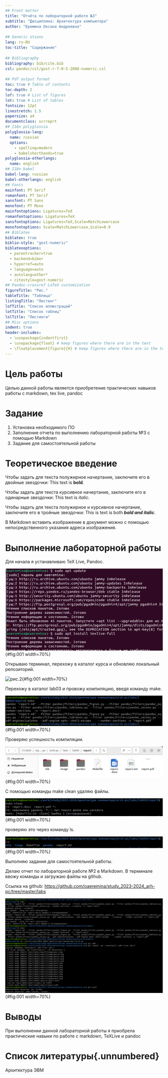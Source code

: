 ```yaml
---
## Front matter
title: "Отчёта по лабораторной работе №3"
subtitle: "Дисциплина: Архитектура компьютера"
author: "Еремина Оксана Андреевна"

## Generic otions
lang: ru-RU
toc-title: "Содержание"

## Bibliography
bibliography: bib/cite.bib
csl: pandoc/csl/gost-r-7-0-5-2008-numeric.csl

## Pdf output format
toc: true # Table of contents
toc-depth: 2
lof: true # List of figures
lot: true # List of tables
fontsize: 12pt
linestretch: 1.5
papersize: a4
documentclass: scrreprt
## I18n polyglossia
polyglossia-lang:
  name: russian
  options:
	- spelling=modern
	- babelshorthands=true
polyglossia-otherlangs:
  name: english
## I18n babel
babel-lang: russian
babel-otherlangs: english
## Fonts
mainfont: PT Serif
romanfont: PT Serif
sansfont: PT Sans
monofont: PT Mono
mainfontoptions: Ligatures=TeX
romanfontoptions: Ligatures=TeX
sansfontoptions: Ligatures=TeX,Scale=MatchLowercase
monofontoptions: Scale=MatchLowercase,Scale=0.9
## Biblatex
biblatex: true
biblio-style: "gost-numeric"
biblatexoptions:
  - parentracker=true
  - backend=biber
  - hyperref=auto
  - language=auto
  - autolang=other*
  - citestyle=gost-numeric
## Pandoc-crossref LaTeX customization
figureTitle: "Рис."
tableTitle: "Таблица"
listingTitle: "Листинг"
lofTitle: "Список иллюстраций"
lotTitle: "Список таблиц"
lolTitle: "Листинги"
## Misc options
indent: true
header-includes:
  - \usepackage{indentfirst}
  - \usepackage{float} # keep figures where there are in the text
  - \floatplacement{figure}{H} # keep figures where there are in the text
---
```


# Цель работы

Целью данной работы является приобретение практических навыков работы с markdown, tex live, pandoc

# Задание

1. Установка необходимого ПО
2. Заполнение отчета по выполнению лабораторной работы №3 с помощью Markdown
3. Задание для самостоятельной работы

# Теоретическое введение

Чтобы задать для текста полужирное начертание, заключите его в двойные звездочки:
This text is **bold**.

Чтобы задать для текста курсивное начертание, заключите его в одинарные звездочки:
This text is *italic*.

Чтобы задать для текста полужирное и курсивное начертание, заключите его в тройные
звездочки:
This is text is both ***bold and italic***.

В Markdown вставить изображение в документ можно с помощью непосредственного
указания адреса изображения. 

# Выполнение лабораторной работы

Для начала я устанавливаю TeX Live, Pandoc.

![рис.1](image/рис1.png){#fig:001 width=70%}

Открываю терминал, перехожу в каталог курса и обновляю локальный репозиторий.

![рис.2](image/рис2.png){#fig:001 width=70%}

Перехожу в каталог lab03 и провожу компиляцию, введя команду make.

![рис.3](image/рис3.png){#fig:001 width=70%}

Проверяю успешность компиляции.

![рис.4](image/рис4.png){#fig:001 width=70%}

С помощью команды make clean удаляю файлы.

![рис.5](image/рис5.png){#fig:001 width=70%}

проверяю это через команду ls.

![рис.6](image/рис6.png){#fig:001 width=70%}

Выполняю задания для самостоятельной работы.

Делаю отчет по лабораторной работе №2 в Markdown. В терминале ввожу команды и загружаю файлы на github.

Ссылка на github: https://github.com/oaeremina/study_2023-2024_arh-pc/tree/master/labs

![рис.7](image/рис7.png){#fig:001 width=70%}

# Выводы

При выполнении данной лабораторной работы я приобрела практические навыки по работе с markdown, TeXLive и pandoc

# Список литературы{.unnumbered}

Архитектура ЭВМ
